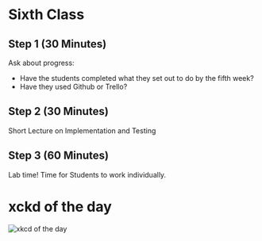 # Sixth Class
## Step 1 (30 Minutes)
Ask about progress:
- Have the students completed what they set out to do by the fifth week?
- Have they used Github or Trello?

## Step 2 (30 Minutes)
Short Lecture on Implementation and Testing

## Step 3 (60 Minutes)
Lab time! Time for Students to work individually.

# xckd of the day
![xkcd of the day](https://imgs.xkcd.com/comics/git.png)
